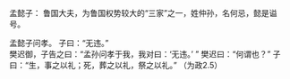 孟懿子： 鲁国大夫，为鲁国权势较大的“三家”之一，姓仲孙，名何忌，懿是谥号。 

孟懿子问孝。 子曰：“无违。”  
樊迟御，子告之曰：“孟孙问孝于我，我对曰：‘无违。’ ” 樊迟曰：“何谓也？” 子曰：“生，事之以礼；死，葬之以礼，祭之以礼。” （为政2.5）